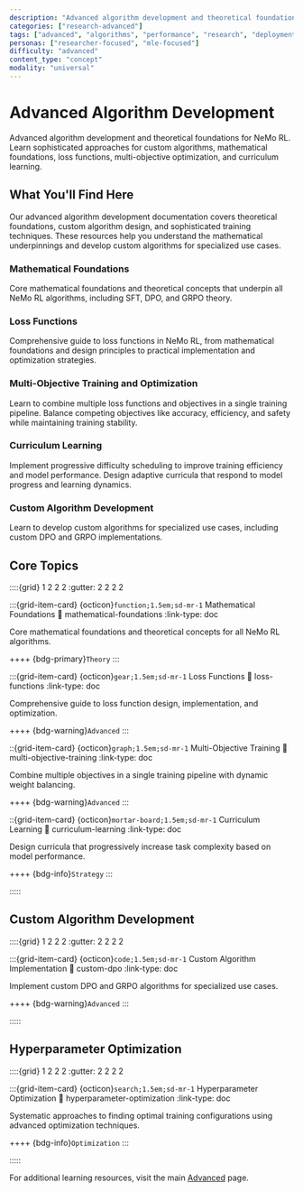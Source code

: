 ```yaml
---
description: "Advanced algorithm development and theoretical foundations for NeMo RL. Learn sophisticated approaches for custom algorithms, mathematical foundations, loss functions, multi-objective optimization, and curriculum learning."
categories: ["research-advanced"]
tags: ["advanced", "algorithms", "performance", "research", "deployment", "reinforcement-learning"]
personas: ["researcher-focused", "mle-focused"]
difficulty: "advanced"
content_type: "concept"
modality: "universal"
---
```


# Advanced Algorithm Development

Advanced algorithm development and theoretical foundations for NeMo RL. Learn sophisticated approaches for custom algorithms, mathematical foundations, loss functions, multi-objective optimization, and curriculum learning.

## What You'll Find Here

Our advanced algorithm development documentation covers theoretical foundations, custom algorithm design, and sophisticated training techniques. These resources help you understand the mathematical underpinnings and develop custom algorithms for specialized use cases.

### **Mathematical Foundations**
Core mathematical foundations and theoretical concepts that underpin all NeMo RL algorithms, including SFT, DPO, and GRPO theory.

### **Loss Functions**
Comprehensive guide to loss functions in NeMo RL, from mathematical foundations and design principles to practical implementation and optimization strategies.

### **Multi-Objective Training and Optimization**
Learn to combine multiple loss functions and objectives in a single training pipeline. Balance competing objectives like accuracy, efficiency, and safety while maintaining training stability.

### **Curriculum Learning**
Implement progressive difficulty scheduling to improve training efficiency and model performance. Design adaptive curricula that respond to model progress and learning dynamics.

### **Custom Algorithm Development**
Learn to develop custom algorithms for specialized use cases, including custom DPO and GRPO implementations.

## Core Topics

::::{grid} 1 2 2 2
:gutter: 2 2 2 2

:::{grid-item-card} {octicon}`function;1.5em;sd-mr-1` Mathematical Foundations
:link: mathematical-foundations
:link-type: doc

Core mathematical foundations and theoretical concepts for all NeMo RL algorithms.

++++
{bdg-primary}`Theory`
:::

:::{grid-item-card} {octicon}`gear;1.5em;sd-mr-1` Loss Functions
:link: loss-functions
:link-type: doc

Comprehensive guide to loss function design, implementation, and optimization.

++++
{bdg-warning}`Advanced`
:::

::{grid-item-card} {octicon}`graph;1.5em;sd-mr-1` Multi-Objective Training
:link: multi-objective-training
:link-type: doc

Combine multiple objectives in a single training pipeline with dynamic weight balancing.

++++
{bdg-warning}`Advanced`
:::

::{grid-item-card} {octicon}`mortar-board;1.5em;sd-mr-1` Curriculum Learning
:link: curriculum-learning
:link-type: doc

Design curricula that progressively increase task complexity based on model performance.

++++
{bdg-info}`Strategy`
:::

:::::

## Custom Algorithm Development

::::{grid} 1 2 2 2
:gutter: 2 2 2 2

:::{grid-item-card} {octicon}`code;1.5em;sd-mr-1` Custom Algorithm Implementation
:link: custom-dpo
:link-type: doc

Implement custom DPO and GRPO algorithms for specialized use cases.

++++
{bdg-warning}`Advanced`
:::

:::::

## Hyperparameter Optimization

::::{grid} 1 2 2 2
:gutter: 2 2 2 2

:::{grid-item-card} {octicon}`search;1.5em;sd-mr-1` Hyperparameter Optimization
:link: hyperparameter-optimization
:link-type: doc

Systematic approaches to finding optimal training configurations using advanced optimization techniques.

++++
{bdg-info}`Optimization`
:::

:::::

For additional learning resources, visit the main [Advanced](../index) page.
